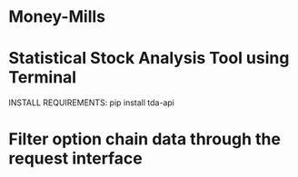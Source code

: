 # Money-Mills
# Statistical Stock Analysis Tool using Terminal

INSTALL REQUIREMENTS: 
pip install tda-api

# Filter option chain data through the request interface

